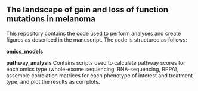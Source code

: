 ## The landscape of gain and loss of function mutations in melanoma
This repository contains the code used to perform analyses and create figures as described in the manuscript. The code is structured as follows:

**omics_models**

**pathway_analysis**
Contains scripts used to calculate pathway scores for each omics type (whole-exome sequencing, RNA-sequencing, RPPA), assemble correlation matrices for each phenotype of interest and treatment type, and plot the results as corrplots.
